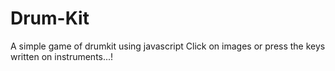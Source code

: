 # Drum-Kit
A simple game of drumkit using javascript
Click on images or press the keys written on instruments...!
